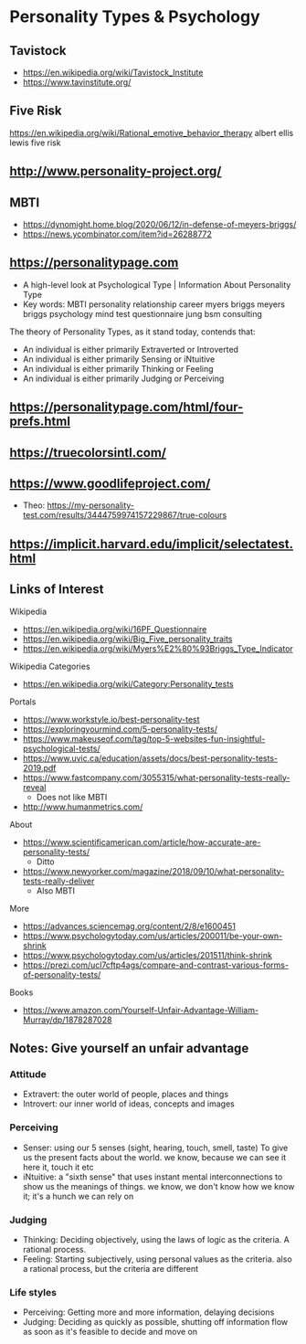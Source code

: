 # Personality Types & Psychology


## Tavistock

* https://en.wikipedia.org/wiki/Tavistock_Institute
* https://www.tavinstitute.org/


## Five Risk
https://en.wikipedia.org/wiki/Rational_emotive_behavior_therapy
albert ellis
lewis five risk


## http://www.personality-project.org/


## MBTI

* https://dynomight.home.blog/2020/06/12/in-defense-of-meyers-briggs/
* https://news.ycombinator.com/item?id=26288772

## https://personalitypage.com

* A high-level look at Psychological Type | Information About Personality Type
* Key words: MBTI personality relationship career myers briggs meyers briggs psychology mind test questionnaire jung bsm consulting

The theory of Personality Types, as it stand today, contends that:

* An individual is either primarily Extraverted or Introverted
* An individual is either primarily Sensing or iNtuitive
* An individual is either primarily Thinking or Feeling
* An individual is either primarily Judging or Perceiving


## https://personalitypage.com/html/four-prefs.html


## https://truecolorsintl.com/


## https://www.goodlifeproject.com/

* Theo: https://my-personality-test.com/results/3444759974157229867/true-colours


## https://implicit.harvard.edu/implicit/selectatest.html


## Links of Interest

Wikipedia

* https://en.wikipedia.org/wiki/16PF_Questionnaire
* https://en.wikipedia.org/wiki/Big_Five_personality_traits
* https://en.wikipedia.org/wiki/Myers%E2%80%93Briggs_Type_Indicator

Wikipedia Categories

* https://en.wikipedia.org/wiki/Category:Personality_tests


Portals

* https://www.workstyle.io/best-personality-test
* https://exploringyourmind.com/5-personality-tests/
* https://www.makeuseof.com/tag/top-5-websites-fun-insightful-psychological-tests/
* https://www.uvic.ca/education/assets/docs/best-personality-tests-2019.pdf
* https://www.fastcompany.com/3055315/what-personality-tests-really-reveal
	* Does not like MBTI
* http://www.humanmetrics.com/


About

* https://www.scientificamerican.com/article/how-accurate-are-personality-tests/
	* Ditto
* https://www.newyorker.com/magazine/2018/09/10/what-personality-tests-really-deliver
	* Also MBTI

More

* https://advances.sciencemag.org/content/2/8/e1600451
* https://www.psychologytoday.com/us/articles/200011/be-your-own-shrink
* https://www.psychologytoday.com/us/articles/201511/think-shrink
* https://prezi.com/ucl7cftp4ags/compare-and-contrast-various-forms-of-personality-tests/

Books

* https://www.amazon.com/Yourself-Unfair-Advantage-William-Murray/dp/1878287028


## Notes: Give yourself an unfair advantage

### Attitude

* Extravert: the outer world of people, places and things
* Introvert: our inner world of ideas, concepts and images

### Perceiving

* Senser: using our 5 senses (sight, hearing, touch, smell, taste) To give us the present facts about the world. we know, because we can see it here it, touch it etc
* iNtuitive: a "sixth sense" that uses instant mental interconnections to show us the meanings of things. we know, we don't know how we know it; it's a hunch we can rely on

### Judging

* Thinking: Deciding objectively, using the laws of logic as the criteria. A rational process.
* Feeling: Starting subjectively, using personal values as the criteria. also a rational process, but the criteria are different

### Life styles

* Perceiving: Getting more and more information, delaying decisions
* Judging: Deciding as quickly as possible, shutting off information flow as soon as it's feasible to decide and move on
